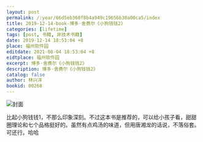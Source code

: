 ```yaml
---
layout: post
permalink: /:year/66d5eb360f8b4a949c19656b30a00ca5/index
title: 2019-12-14-book-博多·舍费尔《小狗钱钱2》
categories: [lifetime]
tags: [post, 书籍, 非技术书籍]
date: 2019-12-14 18:53:04 +8
place: 福州软件园
editdate: 2021-08-04 18:53:04 +8
eidtplace: 福州软件园
excerpt: 博多·舍费尔《小狗钱钱2》
description: 博多·舍费尔《小狗钱钱2》
catalog: false
author: 林兴洋
bookid: 00268
---
```


![封面](https://gitee.com/linxingyang/at-2020-10-02-image/raw/master/image/T-talks/image/2019/books/xgqq2.jpg)

比起小狗钱钱1，不那么印象深刻。不过这本书是推荐的，可以给小孩子看，甜甜圈理论和七个品格挺好的。虽然有点鸡汤的味道，但用唐湘龙的话说，不落俗套。可还行。哈哈


